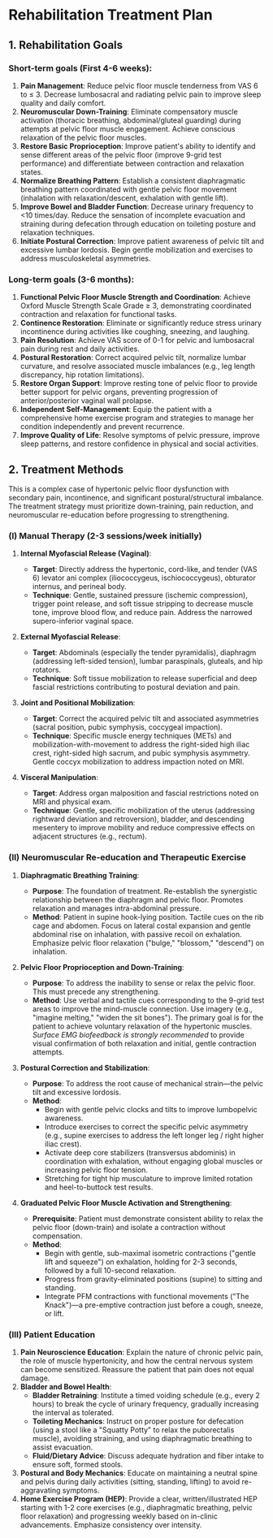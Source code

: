 # Rehabilitation Treatment Plan

## 1. Rehabilitation Goals

### Short-term goals (First 4-6 weeks):

1.  **Pain Management**: Reduce pelvic floor muscle tenderness from VAS 6 to ≤ 3. Decrease lumbosacral and radiating pelvic pain to improve sleep quality and daily comfort.
2.  **Neuromuscular Down-Training**: Eliminate compensatory muscle activation (thoracic breathing, abdominal/gluteal guarding) during attempts at pelvic floor muscle engagement. Achieve conscious relaxation of the pelvic floor muscles.
3.  **Restore Basic Proprioception**: Improve patient's ability to identify and sense different areas of the pelvic floor (improve 9-grid test performance) and differentiate between contraction and relaxation states.
4.  **Normalize Breathing Pattern**: Establish a consistent diaphragmatic breathing pattern coordinated with gentle pelvic floor movement (inhalation with relaxation/descent, exhalation with gentle lift).
5.  **Improve Bowel and Bladder Function**: Decrease urinary frequency to <10 times/day. Reduce the sensation of incomplete evacuation and straining during defecation through education on toileting posture and relaxation techniques.
6.  **Initiate Postural Correction**: Improve patient awareness of pelvic tilt and excessive lumbar lordosis. Begin gentle mobilization and exercises to address musculoskeletal asymmetries.

### Long-term goals (3-6 months):

1.  **Functional Pelvic Floor Muscle Strength and Coordination**: Achieve Oxford Muscle Strength Scale Grade ≥ 3, demonstrating coordinated contraction and relaxation for functional tasks.
2.  **Continence Restoration**: Eliminate or significantly reduce stress urinary incontinence during activities like coughing, sneezing, and laughing.
3.  **Pain Resolution**: Achieve VAS score of 0-1 for pelvic and lumbosacral pain during rest and daily activities.
4.  **Postural Restoration**: Correct acquired pelvic tilt, normalize lumbar curvature, and resolve associated muscle imbalances (e.g., leg length discrepancy, hip rotation limitations).
5.  **Restore Organ Support**: Improve resting tone of pelvic floor to provide better support for pelvic organs, preventing progression of anterior/posterior vaginal wall prolapse.
6.  **Independent Self-Management**: Equip the patient with a comprehensive home exercise program and strategies to manage her condition independently and prevent recurrence.
7.  **Improve Quality of Life**: Resolve symptoms of pelvic pressure, improve sleep patterns, and restore confidence in physical and social activities.

## 2. Treatment Methods

This is a complex case of hypertonic pelvic floor dysfunction with secondary pain, incontinence, and significant postural/structural imbalance. The treatment strategy must prioritize down-training, pain reduction, and neuromuscular re-education before progressing to strengthening.

### (I) Manual Therapy (2-3 sessions/week initially)

1.  **Internal Myofascial Release (Vaginal)**:
    *   **Target**: Directly address the hypertonic, cord-like, and tender (VAS 6) levator ani complex (iliococcygeus, ischiococcygeus), obturator internus, and perineal body.
    *   **Technique**: Gentle, sustained pressure (ischemic compression), trigger point release, and soft tissue stripping to decrease muscle tone, improve blood flow, and reduce pain. Address the narrowed supero-inferior vaginal space.

2.  **External Myofascial Release**:
    *   **Target**: Abdominals (especially the tender pyramidalis), diaphragm (addressing left-sided tension), lumbar paraspinals, gluteals, and hip rotators.
    *   **Technique**: Soft tissue mobilization to release superficial and deep fascial restrictions contributing to postural deviation and pain.

3.  **Joint and Positional Mobilization**:
    *   **Target**: Correct the acquired pelvic tilt and associated asymmetries (sacral position, pubic symphysis, coccygeal impaction).
    *   **Technique**: Specific muscle energy techniques (METs) and mobilization-with-movement to address the right-sided high iliac crest, right-sided high sacrum, and pubic symphysis asymmetry. Gentle coccyx mobilization to address impaction noted on MRI.

4.  **Visceral Manipulation**:
    *   **Target**: Address organ malposition and fascial restrictions noted on MRI and physical exam.
    *   **Technique**: Gentle, specific mobilization of the uterus (addressing rightward deviation and retroversion), bladder, and descending mesentery to improve mobility and reduce compressive effects on adjacent structures (e.g., rectum).

### (II) Neuromuscular Re-education and Therapeutic Exercise

1.  **Diaphragmatic Breathing Training**:
    *   **Purpose**: The foundation of treatment. Re-establish the synergistic relationship between the diaphragm and pelvic floor. Promotes relaxation and manages intra-abdominal pressure.
    *   **Method**: Patient in supine hook-lying position. Tactile cues on the rib cage and abdomen. Focus on lateral costal expansion and gentle abdominal rise on inhalation, with passive recoil on exhalation. Emphasize pelvic floor relaxation ("bulge," "blossom," "descend") on inhalation.

2.  **Pelvic Floor Proprioception and Down-Training**:
    *   **Purpose**: To address the inability to sense or relax the pelvic floor. This must precede any strengthening.
    *   **Method**: Use verbal and tactile cues corresponding to the 9-grid test areas to improve the mind-muscle connection. Use imagery (e.g., "imagine melting," "widen the sit bones"). The primary goal is for the patient to achieve voluntary relaxation of the hypertonic muscles. *Surface EMG biofeedback is strongly recommended* to provide visual confirmation of both relaxation and initial, gentle contraction attempts.

3.  **Postural Correction and Stabilization**:
    *   **Purpose**: To address the root cause of mechanical strain—the pelvic tilt and excessive lordosis.
    *   **Method**:
        *   Begin with gentle pelvic clocks and tilts to improve lumbopelvic awareness.
        *   Introduce exercises to correct the specific pelvic asymmetry (e.g., supine exercises to address the left longer leg / right higher iliac crest).
        *   Activate deep core stabilizers (transversus abdominis) in coordination with exhalation, without engaging global muscles or increasing pelvic floor tension.
        *   Stretching for tight hip musculature to improve limited rotation and heel-to-buttock test results.

4.  **Graduated Pelvic Floor Muscle Activation and Strengthening**:
    *   **Prerequisite**: Patient must demonstrate consistent ability to relax the pelvic floor (down-train) and isolate a contraction without compensation.
    *   **Method**:
        *   Begin with gentle, sub-maximal isometric contractions ("gentle lift and squeeze") on exhalation, holding for 2-3 seconds, followed by a full 10-second relaxation.
        *   Progress from gravity-eliminated positions (supine) to sitting and standing.
        *   Integrate PFM contractions with functional movements ("The Knack")—a pre-emptive contraction just before a cough, sneeze, or lift.

### (III) Patient Education

1.  **Pain Neuroscience Education**: Explain the nature of chronic pelvic pain, the role of muscle hypertonicity, and how the central nervous system can become sensitized. Reassure the patient that pain does not equal damage.
2.  **Bladder and Bowel Health**:
    *   **Bladder Retraining**: Institute a timed voiding schedule (e.g., every 2 hours) to break the cycle of urinary frequency, gradually increasing the interval as tolerated.
    *   **Toileting Mechanics**: Instruct on proper posture for defecation (using a stool like a "Squatty Potty" to relax the puborectalis muscle), avoiding straining, and using diaphragmatic breathing to assist evacuation.
    *   **Fluid/Dietary Advice**: Discuss adequate hydration and fiber intake to ensure soft, formed stools.
3.  **Postural and Body Mechanics**: Educate on maintaining a neutral spine and pelvis during daily activities (sitting, standing, lifting) to avoid re-aggravating symptoms.
4.  **Home Exercise Program (HEP)**: Provide a clear, written/illustrated HEP starting with 1-2 core exercises (e.g., diaphragmatic breathing, pelvic floor relaxation) and progressing weekly based on in-clinic advancements. Emphasize consistency over intensity.